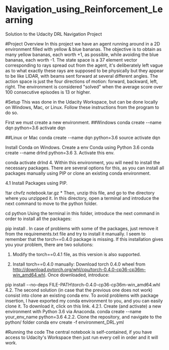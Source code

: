 # Navigation_using_Reinforcement_Learning
Solution to the Udacity DRL Navigation Project

#Project Overview
In this project we have an agent running around in a 2D environment filled with yellow & blue bananas.  The objective is to obtain as many yellow bananas, each worth +1, as possible, while avoiding the blue bananas, each worth -1.  The state space is a 37 element vector corresponding to rays spread out from the agent, it's deliberately left vague as to what exactly these rays are supposed to be physically but they appear to be like LIDAR, with beams sent forward at several different angles.  The action space is just the four directions of motion: forward, backward, left, right.  The environment is considered "solved" when the average score over 100 consecutive episodes is 13 or higher.

#Setup
This was done in the Udacity Workspace, but can be done locally on Windows, Mac, or Linux.  Follow these instructions from the program to do so.  

First we must create a new environment.
##Windows
conda create --name dqn python=3.6 
activate dqn

##Linux or Mac
conda create --name dqn python=3.6
source activate dqn



















Install Conda on Windows.
Create a env Conda using Python 3.6
conda create --name drlnd python=3.6 
3. Activate this env.

conda activate drlnd
4. Within this environment, you will need to install the necessary packages. There are several options for this, as you can install all packages manually using PIP or clone an existing conda environment.

4.1 Install Packages using PIP.
 
!tar chvfz notebook.tar.gz *
Then, unzip this file, and go to the directory where you unzipped it. In this directory, open a terminal and introduce the next command to move to the python folder.

cd python
Using the terminal in this folder, introduce the next command in order to install all the packages:

pip install .
In case of problems with some of the packages, just remove it from the requirements.txt file and try to install it manually. I seem to remember that the torch==0.4.0 package is missing. If this installation gives you your problem, there are two solutions:

1) Modify the torch==0.4.1 file, as this version is also supported.

2) Install torch==0.4.0 manually: Download torch 0.4.0 wheel from http://download.pytorch.org/whl/cpu/torch-0.4.0-cp36-cp36m-win_amd64.whl. Once downloaded, introduce:

pip install --no-deps FILE-PATH\torch-0.4.0-cp36-cp36m-win_amd64.whl
4.2. The second solution (in case that the previous one does not work) consist into clone an existing conda env. To avoid problems with package insertion, I have exported my conda environment to you, and you can easily clone it. To download it, click on this link.
4.2.1. Create (and activate) a new environment with Python 3.6 via Anaconda.
conda create --name your_env_name python=3.6
4.2.2. Clone the repository, and navigate to the python/ folder
conda env create -f environment_DRL.yml


#Running the code
The central notebook is self-contained, if you have access to Udacity's Workspace then just run every cell in order and it will work.


